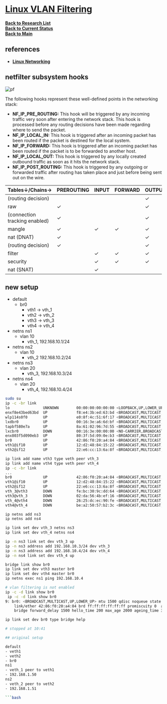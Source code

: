 # **[Linux VLAN Filtering](https://www.youtube.com/watch?v=a8ghZoBZcE0&list=PLmZU6NElARbZtvrVbfz9rVpWRt5HyCeO7&index=3)**


**[Back to Research List](../../../../../../research_list.md)**\
**[Back to Current Status](../../../../../../../development/status/weekly/current_status.md)**\
**[Back to Main](../../../../../../../README.md)**

## references


- **[Linux Networking](https://www.youtube.com/@routerologyblog1111/playlists)**
## netfilter subsystem hooks
![pf](https://people.netfilter.org/pablo/nf-hooks.png)

The following hooks represent these well-defined points in the networking stack:

- **NF_IP_PRE_ROUTING:** This hook will be triggered by any incoming traffic very soon after entering the network stack. This hook is processed before any routing decisions have been made regarding where to send the packet.
- **NF_IP_LOCAL_IN:** This hook is triggered after an incoming packet has been routed if the packet is destined for the local system.
- **NF_IP_FORWARD:** This hook is triggered after an incoming packet has been routed if the packet is to be forwarded to another host.
- **NF_IP_LOCAL_OUT:** This hook is triggered by any locally created outbound traffic as soon as it hits the network stack.
- **NF_IP_POST_ROUTING:** This hook is triggered by any outgoing or forwarded traffic after routing has taken place and just before being sent out on the wire.

| Tables↓/Chains→               | PREROUTING | INPUT | FORWARD | OUTPUT | POSTROUTING |
|-------------------------------|------------|-------|---------|--------|-------------|
| (routing decision)            |            |       |         | ✓      |             |
| raw                           | ✓          |       |         | ✓      |             |
| (connection tracking enabled) | ✓          |       |         | ✓      |             |
| mangle                        | ✓          | ✓     | ✓       | ✓      | ✓           |
| nat (DNAT)                    | ✓          |       |         | ✓      |             |
| (routing decision)            | ✓          |       |         | ✓      |             |
| filter                        |            | ✓     | ✓       | ✓      |             |
| security                      |            | ✓     | ✓       | ✓      |             |
| nat (SNAT)                    |            | ✓     |         |        | ✓           |


## new setup

- default
  - br0
    - vth1 -> vth_1
    - vth2 -> vth_2
    - vth3 -> vth_3
    - vth4 -> vth_4
- netns ns1
  - vlan 10
    - vth_1, 192.168.10.1/24
- netns ns2
  - vlan 10
    - vth_2 192.168.10.2/24
- netns ns3
  - vlan 20
    - vth_3, 192.168.10.3/24
- netns ns4
  - vlan 20
    - vth_4, 192.168.10.4/24


```bash
sudo su
ip -c -br link
lo               UNKNOWN        00:00:00:00:00:00 <LOOPBACK,UP,LOWER_UP> 
enxf8e43bed63bd  UP             f8:e4:3b:ed:63:bd <BROADCAST,MULTICAST,UP,LOWER_UP> 
wlp114s0f0       UP             e0:8f:4c:51:6f:17 <BROADCAST,MULTICAST,UP,LOWER_UP> 
lxdbr0           UP             00:16:3e:a6:6d:bf <BROADCAST,MULTICAST,UP,LOWER_UP> 
tapbf580e7a      UP             8a:61:02:96:7d:55 <BROADCAST,MULTICAST,UP,LOWER_UP> 
lxcbr0           DOWN           00:16:3e:00:00:00 <NO-CARRIER,BROADCAST,MULTICAST,UP> 
enx803f5d090eb3  UP             80:3f:5d:09:0e:b3 <BROADCAST,MULTICAST,UP,LOWER_UP> 
br0              UP             42:86:f0:20:a4:84 <BROADCAST,MULTICAST,UP,LOWER_UP> 
vth1@if10        UP             12:d2:48:84:15:22 <BROADCAST,MULTICAST,UP,LOWER_UP> 
vth2@if12        UP             22:e6:cc:13:6a:8f <BROADCAST,MULTICAST,UP,LOWER_UP> 

ip link add name vth3 type veth peer vth_3
ip link add name vth4 type veth peer vth_4
ip -c -br link
...
br0              UP             42:86:f0:20:a4:84 <BROADCAST,MULTICAST,UP,LOWER_UP> 
vth1@if10        UP             12:d2:48:84:15:22 <BROADCAST,MULTICAST,UP,LOWER_UP> 
vth2@if12        UP             22:e6:cc:13:6a:8f <BROADCAST,MULTICAST,UP,LOWER_UP> 
vth_3@vth3       DOWN           fe:bc:30:9c:dd:64 <BROADCAST,MULTICAST,M-DOWN> 
vth3@vth_3       DOWN           02:da:56:4b:ef:16 <BROADCAST,MULTICAST,M-DOWN> 
vth_4@vth4       DOWN           26:25:dc:ec:90:fe <BROADCAST,MULTICAST,M-DOWN> 
vth4@vth_4       DOWN           be:a2:50:57:b2:3c <BROADCAST,MULTICAST,M-DOWN> 

ip netns add ns3
ip netns add ns4

ip link set dev vth_3 netns ns3
ip link set dev vth_4 netns ns4

ip -n ns3 link set dev vth_3 up
ip -n ns3 address add 192.168.10.3/24 dev vth_3
ip -n ns3 address add 192.168.10.4/24 dev vth_4
ip -n ns4 link set dev vth_4 up

bridge link show br0
ip link set dev vth3 master br0
ip link set dev vth4 master br0
ip netns exec ns1 ping 192.168.10.4

# vlan filtering is not enabled
ip -c -d link show br0
 ip -c -d link show br0
9: br0: <BROADCAST,MULTICAST,UP,LOWER_UP> mtu 1500 qdisc noqueue state UP mode DEFAULT group default qlen 1000
    link/ether 42:86:f0:20:a4:84 brd ff:ff:ff:ff:ff:ff promiscuity 0  allmulti 0 minmtu 68 maxmtu 65535 
    bridge forward_delay 1500 hello_time 200 max_age 2000 ageing_time 30000 stp_state 0 priority 32768 vlan_filtering 0 vlan_protocol 802.1Q bridge_id 8000.42:86:f0:20:a4:84 designated_root 8000.42:86:f0:20:a4:84 root_port 0 root_path_cost 0 topology_change 0 topology_change_detected 0 hello_timer    0.00 tcn_timer    0.00 topology_change_timer    0.00 gc_timer    0.00 vlan_default_pvid 1 vlan_stats_enabled 0 vlan_stats_per_port 0 group_fwd_mask 0 group_address 01:80:c2:00:00:00 mcast_snooping 1 no_linklocal_learn 0 mcast_vlan_snooping 0 mcast_router 1 mcast_query_use_ifaddr 0 mcast_querier 0 mcast_hash_elasticity 16 mcast_hash_max 4096 mcast_last_member_count 2 mcast_startup_query_count 2 mcast_last_member_interval 100 mcast_membership_interval 26000 mcast_querier_interval 25500 mcast_query_interval 12500 mcast_query_response_interval 1000 mcast_startup_query_interval 3125 mcast_stats_enabled 0 mcast_igmp_version 2 mcast_mld_version 1 nf_call_iptables 0 nf_call_ip6tables 0 nf_call_arptables 0 addrgenmode eui64 numtxqueues 1 numrxqueues 1 gso_max_size 65536 gso_max_segs 65535 tso_max_size 524280 tso_max_segs 65535 gro_max_size 65536 

ip link set dev br0 type bridge help

# stopped at 10:41

## original setup

default
- veth1
- veth2
- br0
ns1
- veth_1 peer to veth1
- 192.168.1.50
ns2
- veth_2 peer to veth2
- 192.168.1.51

```bash
```